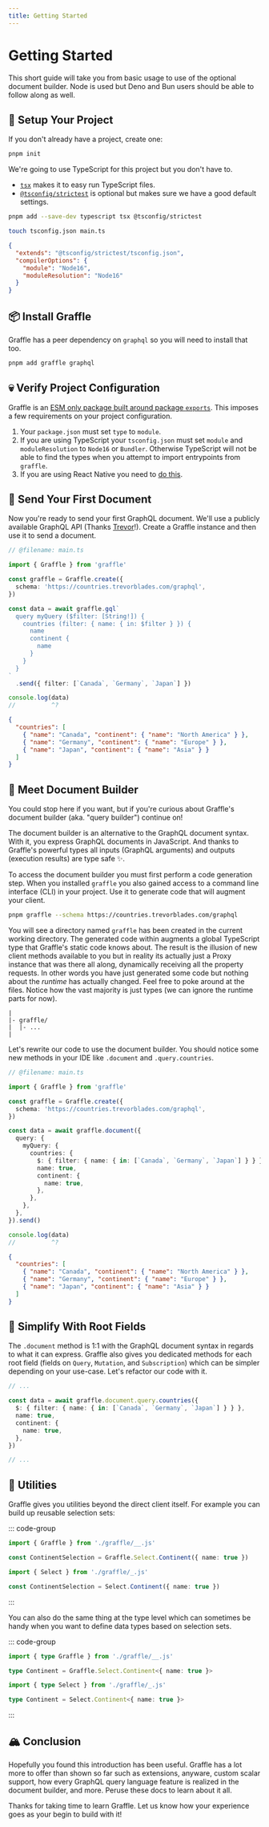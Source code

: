 ```yaml
---
title: Getting Started
---
```


# Getting Started

This short guide will take you from basic usage to use of the optional document builder. Node is used but Deno and Bun users should be able to follow along as well.

## 🏡 Setup Your Project

If you don't already have a project, create one:

```sh
pnpm init
```

<!-- TODO use formatter to make generated code readable -->

We're going to use TypeScript for this project but you don't have to.

- [`tsx`](https://github.com/privatenumber/tsx) makes it to easy run TypeScript files.
- [`@tsconfig/strictest`](https://github.com/tsconfig/bases/blob/main/bases/strictest.json) is optional but makes sure we have a good default settings.

```sh
pnpm add --save-dev typescript tsx @tsconfig/strictest
```

```sh
touch tsconfig.json main.ts
```

```json tsconfig.json
{
  "extends": "@tsconfig/strictest/tsconfig.json",
  "compilerOptions": {
    "module": "Node16",
    "moduleResolution": "Node16"
  }
}
```

## 📦 Install Graffle

Graffle has a peer dependency on `graphql` so you will need to install that too.

```sh
pnpm add graffle graphql
```

## 💀 Verify Project Configuration

Graffle is an [ESM only package built around package `exports`](https://github.com/graffle-js/graffle/discussions/863). This imposes a few requirements on your project configuration.

1. Your `package.json` must set `type` to `module`.
2. If you are using TypeScript your `tsconfig.json` must set `module` and `moduleResolution` to `Node16` or `Bundler`. Otherwise TypeScript will not be able to find the types when you attempt to import entrypoints from `graffle`.
3. If you are using React Native you need to [do this](https://reactnative.dev/blog/2023/06/21/package-exports-support#enabling-package-exports-beta).

## 🚀 Send Your First Document

Now you're ready to send your first GraphQL document. We'll use a publicly available GraphQL API (Thanks [Trevor](https://trevorblades.com)!). Create a Graffle instance and then use it to send a document.

```ts twoslash
// @filename: main.ts

import { Graffle } from 'graffle'

const graffle = Graffle.create({
  schema: 'https://countries.trevorblades.com/graphql',
})

const data = await graffle.gql`
  query myQuery ($filter: [String!]) {
    countries (filter: { name: { in: $filter } }) {
      name
      continent {
        name
      }
    }
  }
`
  .send({ filter: [`Canada`, `Germany`, `Japan`] })

console.log(data)
//          ^?
```

```json
{
  "countries": [
    { "name": "Canada", "continent": { "name": "North America" } },
    { "name": "Germany", "continent": { "name": "Europe" } },
    { "name": "Japan", "continent": { "name": "Asia" } }
  ]
}
```

## 🧙 Meet Document Builder

You could stop here if you want, but if you're curious about Graffle's document builder (aka. "query builder") continue on!

The document builder is an alternative to the GraphQL document syntax. With it, you express GraphQL documents in JavaScript. And thanks to Graffle's powerful types all inputs (GraphQL arguments) and outputs (execution results) are type safe ✨.

To access the document builder you must first perform a code generation step. When you installed `graffle` you also gained access to a command line interface (CLI) in your project. Use it to generate code that will augment your client.

```sh
pnpm graffle --schema https://countries.trevorblades.com/graphql
```

You will see a directory named `graffle` has been created in the current working directory. The generated code within augments a global TypeScript type that Graffle's static code knows about. The result is the illusion of new client methods available to you but in reality its actually just a Proxy instance that was there all along, dynamically receiving all the property requests. In other words you have just generated some code but nothing about the _runtime_ has actually changed. Feel free to poke around at the files. Notice how the vast majority is just types (we can ignore the runtime parts for now).

```
|
|- graffle/
|  |- ...
|
```

Let's rewrite our code to use the document builder. You should notice some new methods in your IDE like `.document` and `.query.countries`.

```ts twoslash
// @filename: main.ts

import { Graffle } from 'graffle'

const graffle = Graffle.create({
  schema: 'https://countries.trevorblades.com/graphql',
})

const data = await graffle.document({
  query: {
    myQuery: {
      countries: {
        $: { filter: { name: { in: [`Canada`, `Germany`, `Japan`] } } },
        name: true,
        continent: {
          name: true,
        },
      },
    },
  },
}).send()

console.log(data)
//          ^?
```

```json
{
  "countries": [
    { "name": "Canada", "continent": { "name": "North America" } },
    { "name": "Germany", "continent": { "name": "Europe" } },
    { "name": "Japan", "continent": { "name": "Asia" } }
  ]
}
```

## 🧹 Simplify With Root Fields

The `.document` method is 1:1 with the GraphQL document syntax in regards to what it can express. Graffle also gives you dedicated methods for each root field (fields on `Query`, `Mutation`, and `Subscription`) which can be simpler depending on your use-case. Let's refactor our code with it.

```ts
// ...

const data = await graffle.document.query.countries({
  $: { filter: { name: { in: [`Canada`, `Germany`, `Japan`] } } },
  name: true,
  continent: {
    name: true,
  },
})

// ...
```

## 🧰 Utilities

Graffle gives you utilities beyond the direct client itself. For example you can build up reusable selection sets:

::: code-group

```ts twoslash [Graffle Namespace]
import { Graffle } from './graffle/__.js'

const ContinentSelection = Graffle.Select.Continent({ name: true })
```

```ts twoslash [Barrel Import]
import { Select } from './graffle/_.js'

const ContinentSelection = Select.Continent({ name: true })
```

:::

You can also do the same thing at the type level which can sometimes be handy when you want to define data types based on selection sets.

::: code-group

```ts twoslash [Graffle Namespace]
import { type Graffle } from './graffle/__.js'

type Continent = Graffle.Select.Continent<{ name: true }>
```

```ts twoslash [Barrel Import]
import { type Select } from './graffle/_.js'

type Continent = Select.Continent<{ name: true }>
```

:::

## 🏔️ Conclusion

Hopefully you found this introduction has been useful. Graffle has a lot more to offer than shown so far such as extensions, anyware, custom scalar support, how every GraphQL query language feature is realized in the document builder, and more. Peruse these docs to learn about it all.

Thanks for taking time to learn Graffle. Let us know how your experience goes as your begin to build with it!
